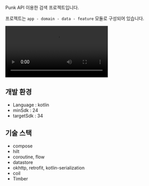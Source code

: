 Punk API 이용한 검색 프로젝트입니다.

프로젝트는 `app - domain - data - feature` 모듈로 구성되어 있습니다.

<video src="https://github.com/dynamicmang/beer-search-sample/assets/8185648/873bc944-b201-4a3c-b078-02aa09a98249" width="320" controls>
  https://github.com/dynamicmang/beer-search-sample/assets/8185648/873bc944-b201-4a3c-b078-02aa09a98249
</video>

## 개발 환경
- Language : kotlin
- minSdk : 24
- targetSdk : 34

## 기술 스택
- compose
- hilt
- coroutine, flow
- datastore
- okhttp, retrofit, kotlin-serialization
- coil
- Timber
